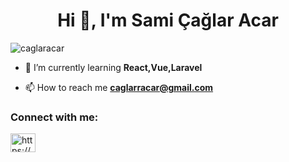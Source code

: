 <h1 align="center">Hi 👋, I'm Sami Çağlar Acar</h1>

<p align="left"> <img src="https://komarev.com/ghpvc/?username=caglaracar&label=Profile%20views&color=0e75b6&style=flat" alt="caglaracar" /> </p>



- 🌱 I’m currently learning **React,Vue,Laravel**

- 📫 How to reach me **caglarracar@gmail.com**

<h3 align="left">Connect with me:</h3>
<p align="left">
<a href="https://www.linkedin.com/in/caglar-acar/" target="blank"><img align="center" src="https://raw.githubusercontent.com/rahuldkjain/github-profile-readme-generator/master/src/images/icons/Social/linked-in-alt.svg" alt="https://www.linkedin.com/in/caglar-acar/" height="30" width="40" /></a>
</p>



